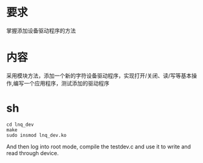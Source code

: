 # 要求
掌握添加设备驱动程序的方法

# 内容
采用模块方法，添加一个新的字符设备驱动程序，实现打开/关闭、读/写等基本操作,编写一个应用程序，测试添加的驱动程序

# sh
```
cd lnq_dev
make
sudo insmod lnq_dev.ko
```
And then log into root mode, compile the testdev.c and use it to write and read through device.
